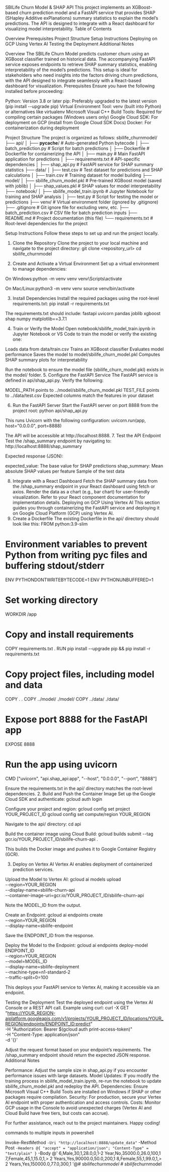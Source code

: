 SBILife Churn Model & SHAP API
This project implements an XGBoost-based churn prediction model and a FastAPI service that provides SHAP (SHapley Additive exPlanations) summary statistics to explain the model’s predictions. The API is designed to integrate with a React dashboard for visualizing model interpretability.
Table of Contents

Overview
Prerequisites
Project Structure
Setup Instructions
Deploying on GCP Using Vertex AI
Testing the Deployment
Additional Notes

Overview
The SBILife Churn Model predicts customer churn using an XGBoost classifier trained on historical data. The accompanying FastAPI service exposes endpoints to retrieve SHAP summary statistics, enabling interpretability of the model’s predictions. This setup is ideal for stakeholders who need insights into the factors driving churn predictions, with the API designed to integrate seamlessly with a React-based dashboard for visualization.
Prerequisites
Ensure you have the following installed before proceeding:

Python: Version 3.8 or later
pip: Preferably upgraded to the latest version (pip install --upgrade pip)
Virtual Environment Tool: venv (built into Python) or alternatives like virtualenv
Microsoft Visual C++ Build Tools: Required for compiling certain packages (Windows users only)
Google Cloud SDK: For deployment on GCP (install from Google Cloud SDK Docs)
Docker: For containerization during deployment

Project Structure
The project is organized as follows:
sbilife_churnmodel/
├── api/
│   ├── __pycache__/              # Auto-generated Python bytecode
│   ├── batch_prediction.py       # Script for batch predictions
│   ├── Dockerfile                # Dockerfile for containerizing the API
│   ├── main.py                   # Main FastAPI application for predictions
│   ├── requirements.txt          # API-specific dependencies
│   ├── shap_api.py               # FastAPI service for SHAP summary statistics
├── data/
│   ├── test.csv                  # Test dataset for predictions and SHAP calculations
│   ├── train.csv                 # Training dataset for model building
├── model/
│   ├── sbilife_churn_model.pkl   # Pre-trained XGBoost model (saved with joblib)
│   ├── shap_values.pkl           # SHAP values for model interpretability
├── notebook/
│   ├── sbilife_model_train.ipynb # Jupyter Notebook for training and SHAP analysis
│   ├── test.py                   # Script for testing the model or predictions
├── venv/                         # Virtual environment folder (ignored by .gitignore)
├── .gitignore                    # Git ignore file for excluding venv, etc.
├── batch_prediction.csv          # CSV file for batch prediction inputs
├── README.md                     # Project documentation (this file)
└── requirements.txt              # Root-level dependencies for the project

Setup Instructions
Follow these steps to set up and run the project locally.
1. Clone the Repository
Clone the project to your local machine and navigate to the project directory:
git clone <repository_url>
cd sbilife_churnmodel

2. Create and Activate a Virtual Environment
Set up a virtual environment to manage dependencies:

On Windows:python -m venv venv
venv\Scripts\activate


On Mac/Linux:python3 -m venv venv
source venv/bin/activate



3. Install Dependencies
Install the required packages using the root-level requirements.txt:
pip install -r requirements.txt

The requirements.txt should include:
fastapi
uvicorn
pandas
joblib
xgboost
shap
numpy
matplotlib==3.7.1

4. Train or Verify the Model
Open notebook/sbilife_model_train.ipynb in Jupyter Notebook or VS Code to train the model or verify the existing one:

Loads data from data/train.csv
Trains an XGBoost classifier
Evaluates model performance
Saves the model to model/sbilife_churn_model.pkl
Computes SHAP summary plots for interpretability

Run the notebook to ensure the model file (sbilife_churn_model.pkl) exists in the model/ folder.
5. Configure the FastAPI Service
The FastAPI service is defined in api/shap_api.py. Verify the following:

MODEL_PATH points to ../model/sbilife_churn_model.pkl
TEST_FILE points to ../data/test.csv
Expected columns match the features in your dataset

6. Run the FastAPI Server
Start the FastAPI server on port 8888 from the project root:
python api/shap_api.py

This runs Uvicorn with the following configuration:
uvicorn.run(app, host="0.0.0.0", port=8888)

The API will be accessible at http://localhost:8888.
7. Test the API Endpoint
Test the /shap_summary endpoint by navigating to:
http://localhost:8888/shap_summary

Expected response (JSON):

expected_value: The base value for SHAP predictions
shap_summary: Mean absolute SHAP values per feature
Sample of the test data

8. Integrate with a React Dashboard
Fetch the SHAP summary data from the /shap_summary endpoint in your React dashboard using fetch or axios. Render the data as a chart (e.g., bar chart) for user-friendly visualization. Refer to your React component documentation for implementation details.
Deploying on GCP Using Vertex AI
This section guides you through containerizing the FastAPI service and deploying it on Google Cloud Platform (GCP) using Vertex AI.
1. Create a Dockerfile
The existing Dockerfile in the api/ directory should look like this:
FROM python:3.9-slim

# Environment variables to prevent Python from writing pyc files and buffering stdout/stderr
ENV PYTHONDONTWRITEBYTECODE=1
ENV PYTHONUNBUFFERED=1

# Set working directory
WORKDIR /app

# Copy and install requirements
COPY requirements.txt .
RUN pip install --upgrade pip && pip install -r requirements.txt

# Copy project files, including model and data
COPY . .
COPY ../model/ ./model/
COPY ../data/ ./data/

# Expose port 8888 for the FastAPI app
EXPOSE 8888

# Run the app using uvicorn
CMD ["uvicorn", "api.shap_api:app", "--host", "0.0.0.0", "--port", "8888"]

Ensure the requirements.txt in the api/ directory matches the root-level dependencies.
2. Build and Push the Container Image
Set up the Google Cloud SDK and authenticate:
gcloud auth login


Configure your project and region:
gcloud config set project YOUR_PROJECT_ID
gcloud config set compute/region YOUR_REGION


Navigate to the api/ directory:
cd api


Build the container image using Cloud Build:
gcloud builds submit --tag gcr.io/YOUR_PROJECT_ID/sbilife-churn-api .

This builds the Docker image and pushes it to Google Container Registry (GCR).


3. Deploy on Vertex AI
Vertex AI enables deployment of containerized prediction services.

Upload the Model to Vertex AI:
gcloud ai models upload \
  --region=YOUR_REGION \
  --display-name=sbilife-churn-api \
  --container-image-uri=gcr.io/YOUR_PROJECT_ID/sbilife-churn-api

Note the MODEL_ID from the output.

Create an Endpoint:
gcloud ai endpoints create \
  --region=YOUR_REGION \
  --display-name=sbilife-endpoint

Save the ENDPOINT_ID from the response.

Deploy the Model to the Endpoint:
gcloud ai endpoints deploy-model ENDPOINT_ID \
  --region=YOUR_REGION \
  --model=MODEL_ID \
  --display-name=sbilife-deployment \
  --machine-type=n1-standard-2 \
  --traffic-split=0=100

This deploys your FastAPI service to Vertex AI, making it accessible via an endpoint.


Testing the Deployment
Test the deployed endpoint using the Vertex AI Console or a REST API call. Example using curl:
curl -X GET "https://YOUR_REGION-aiplatform.googleapis.com/v1/projects/YOUR_PROJECT_ID/locations/YOUR_REGION/endpoints/ENDPOINT_ID:predict" \
  -H "Authorization: Bearer $(gcloud auth print-access-token)" \
  -H "Content-Type: application/json" \
  -d '{}'

Adjust the request format based on your endpoint’s requirements. The /shap_summary endpoint should return the expected JSON response.
Additional Notes

Performance: Adjust the sample size in shap_api.py if you encounter performance issues with large datasets.
Model Updates: If you modify the training process in sbilife_model_train.ipynb, re-run the notebook to update sbilife_churn_model.pkl and redeploy the API.
Dependencies: Ensure Microsoft Visual C++ Build Tools are installed on Windows if SHAP or other packages require compilation.
Security: For production, secure your Vertex AI endpoint with proper authentication and access controls.
Costs: Monitor GCP usage in the Console to avoid unexpected charges (Vertex AI and Cloud Build have free tiers, but costs can accrue).

For further assistance, reach out to the project maintainers. Happy coding!


commands to multiple inputs in powershell

Invoke-RestMethod `
  -Uri "http://localhost:8888/update_data" `
  -Method Post `
  -Headers @{ "accept" = "application/json"; "Content-Type" = "text/plain" } `
  -Body @'
6,Male,30,1,28.0,0,1-2 Year,No,35000.0,26.0,100,1
7,Female,45,1,15.0,1,> 2 Years,Yes,90000.0,50.0,200,1
8,Female,55,1,99.0,1,> 2 Years,Yes,150000.0,77.0,300,1
'@#   s b i l i f e _ c h u r n m o d e l  
 #   s b i l i f e _ c h u r n m o d e l  
 